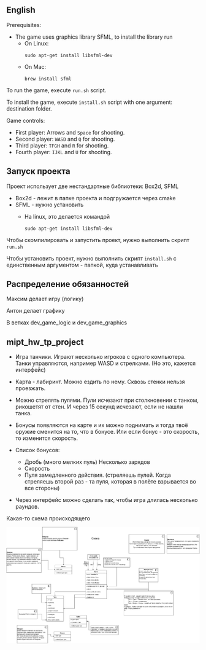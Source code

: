 ## English

Prerequisites:
- The game uses graphics library SFML, to install the library run
  + On Linux:
    ```
    sudo apt-get install libsfml-dev
    ```
  + On Mac:
    ```
    brew install sfml
    ```

To run the game, execute `run.sh` script.

To install the game, execute `install.sh` script with one argument: destination folder.

Game controls:
- First player: Arrows and `Space` for shooting.
- Second player: `WASD` and `Q` for shooting.
- Third player: `TFGH` and `R` for shooting.
- Fourth player: `IJKL` and `U` for shooting.

## Запуск проекта

Проект использует две нестандартные библиотеки: Box2d, SFML  
- Box2d - лежит в папке проекта и подгружается через cmake  
- SFML - нужно установить  
  + На linux, это делается командой  

        sudo apt-get install libsfml-dev

Чтобы скомпилировать и запустить проект, нужно выполнить скрипт `run.sh`

Чтобы установить проект, нужно выполнить скрипт `install.sh` с единственным аргументом - папкой, куда устанавливать

## Распределение обязанностей

Максим делает игру (логику)

Антон делает графику

В ветках dev_game_logic и dev_game_graphics

## mipt_hw_tp_project

- Игра танчики. Играют несколько игроков с одного компьютера. Танки управляются, например WASD и стрелками. (Но это, кажется интерфейс)
- Карта - лабиринт. Можно ездить по нему. Сквозь стенки нельзя проезжать.
- Можно стрелять пулями. Пули исчезают при столкновении с танком, рикошетят от стен. И через 15 секунд исчезают, если не нашли танка.
- Бонусы появляются на карте и их можно поднимать и тогда твоё оружие сменится на то, что в бонусе. Или если бонус - это скорость, то изменится скорость.
- Список бонусов:
  - Дробь (много мелких пуль) Несколько зарядов
  - Скорость
  - Пуля замедленного действия. (стреляешь пулей. Когда стреляешь второй раз - та пуля, которая в полёте взрывается во все стороны)



- Через интерфейс можно сделать так, чтобы игра длилась несколько раундов. 

Какая-то схема происходящего

![UML_diagram](doc/UML.png)
